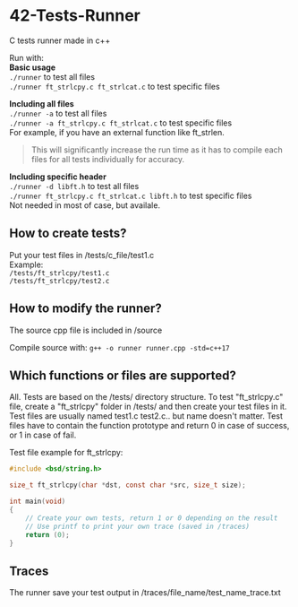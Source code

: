 # 42-Tests-Runner
C tests runner made in c++

Run with:\
**Basic usage**\
``./runner`` to test all files\
``./runner ft_strlcpy.c ft_strlcat.c`` to test specific files

**Including all files**\
``./runner -a`` to test all files\
``./runner -a ft_strlcpy.c ft_strlcat.c`` to test specific files\
For example, if you have an external function like ft_strlen.
> This will significantly increase the run time as it has to compile each files for all tests individually for accuracy.

**Including specific header**\
``./runner -d libft.h`` to test all files\
``./runner ft_strlcpy.c ft_strlcat.c libft.h`` to test specific files\
Not needed in most of case, but availale.

## How to create tests?
Put your test files in /tests/c_file/test1.c\
Example:\
``/tests/ft_strlcpy/test1.c``\
``/tests/ft_strlcpy/test2.c``

## How to modify the runner?
The source cpp file is included in /source

Compile source with:
``g++ -o runner runner.cpp -std=c++17``

## Which functions or files are supported?
All. Tests are based on the /tests/ directory structure. To test "ft_strlcpy.c" file, create a "ft_strlcpy" folder in /tests/ and then create your test files in it. Test files are usually named test1.c test2.c.. but name doesn't matter. Test files have to contain the function prototype and return 0 in case of success, or 1 in case of fail.

Test file example for ft_strlcpy:
```c
#include <bsd/string.h>

size_t ft_strlcpy(char *dst, const char *src, size_t size);

int main(void)
{
	// Create your own tests, return 1 or 0 depending on the result
	// Use printf to print your own trace (saved in /traces)
	return (0);
}
```

## Traces
The runner save your test output in /traces/file_name/test_name_trace.txt